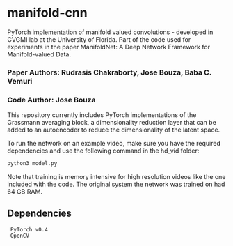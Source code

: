 # manifold-cnn
PyTorch implementation of manifold valued convolutions - developed in CVGMI lab at the University of Florida.
Part of the code used for experiments in the paper ManifoldNet: A Deep Network Framework for Manifold-valued Data.

### Paper Authors: Rudrasis Chakraborty, Jose Bouza, Baba C. Vemuri
### Code Author: Jose Bouza

This repository currently includes PyTorch implementations of the Grassmann averaging block, a dimensionality reduction layer
that can be added to an autoencoder to reduce the dimensionality of the latent space.

To run the network on an example video, make sure you have the required dependencies and use the following command in the hd_vid folder:
```python
python3 model.py
```

Note that training is memory intensive for high resolution videos like the one included with the code. The original system the network was trained on had 64 GB RAM.

## Dependencies 
```
 PyTorch v0.4
 OpenCV
```

